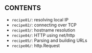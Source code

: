 CONTENTS
---
+ `recipe01/`: resolving local IP
+ `recipe02/`: connecting over TCP
+ `recipe03/`: hostname resolution
+ `recipe04/`: HTTP using net/http
+ `recipe05/`: Parsing and building URLs
+ `recipe06/`: http.Request

